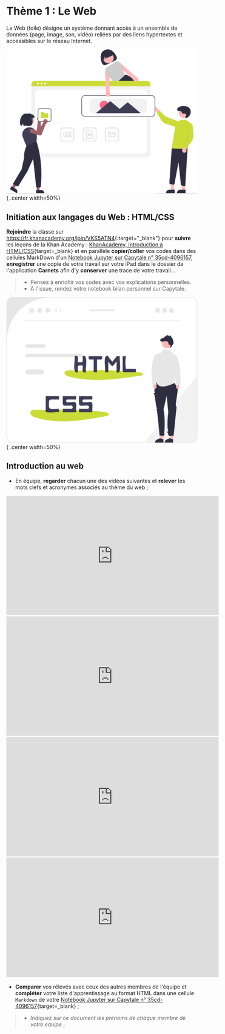 # Thème 1 : Le Web

Le Web (toile) désigne un système donnant accès à un ensemble de données (page, image, son, vidéo) reliées par des liens hypertextes et accessibles sur le réseau Internet.

![building_websites](../images/undraw_building_websites_i78t.svg){ .center width=50%}

[mail]: mailto:eric.madec@ecmorlaix.fr "eric.madec@ecmorlaix.fr"


## Initiation aux langages du Web : HTML/CSS

**Rejoindre** la classe sur <https://fr.khanacademy.org/join/VKS5ATN4>{:target="_blank"} pour **suivre** les leçons de la Khan Academy : [KhanAcademy, introduction à HTML/CSS](https://fr.khanacademy.org/computing/computer-programming/html-css){target=_blank} et en parallèle **copier/coller** vos codes dans des cellules MarkDown d'un [Notebook Jupyter sur Capytale n° 35cd-4096157](https://capytale2.ac-paris.fr/web/c/35cd-4096157), **enregistrer** une copie de votre travail sur votre iPad dans le dossier de l'application **Carnets** afin d'y **conserver** une trace de votre travail...

> - Pensez à enrichir vos codes avec vos explications personnelles.
> - A l'issue, rendez votre notebook bilan personnel sur Capytale.

![static_website](../images/undraw_static_website_re_x70h.svg){ .center width=50%}


## Introduction au web

- En équipe, **regarder** chacun une des vidéos suivantes et **relever** les mots clefs et acronymes associés au thème du web ;

<iframe width="560" height="315" src="https://www.youtube-nocookie.com/embed/GqD6AiaRo3U" title="YouTube video player" frameborder="0" allow="accelerometer; autoplay; clipboard-write; encrypted-media; gyroscope; picture-in-picture" allowfullscreen></iframe>

<iframe width="560" height="315" src="https://www.youtube-nocookie.com/embed/RHljpE7pZh8" title="YouTube video player" frameborder="0" allow="accelerometer; autoplay; clipboard-write; encrypted-media; gyroscope; picture-in-picture" allowfullscreen></iframe>

<iframe width="560" height="315" src="https://www.youtube-nocookie.com/embed/bD6oideRbg8" title="YouTube video player" frameborder="0" allow="accelerometer; autoplay; clipboard-write; encrypted-media; gyroscope; picture-in-picture" allowfullscreen></iframe>

<iframe width="560" height="315" src="https://www.youtube-nocookie.com/embed/68TNDVJKjp0" title="YouTube video player" frameborder="0" allow="accelerometer; autoplay; clipboard-write; encrypted-media; gyroscope; picture-in-picture" allowfullscreen></iframe>

- **Comparer** vos rélevés avec ceux des autres membres de l'équipe et **compléter** votre liste d'apprentissage au format HTML dans une cellule `Markdown` de votre [Notebook Jupyter sur Capytale n° 35cd-4096157](https://capytale2.ac-paris.fr/web/c/35cd-4096157){target=_blank} ;

> - _Indiquez sur ce document les prénoms de chaque membre de votre équipe_ ;


<!-- - Comparer vos rélevés avec ceux des autres équipes et compléter votre liste. -->
<!-- 

## Publier un site Web

- Publication en ligne [sur **GitHub**, avec **Visual Studio Code** via **CodeSpaces**](../github)...


## Projet Web

Par équipe, afin de présenter l'un des sujets (notions) suivants en répondant à minima aux questions associées, développer chacun un site contenant le même contenu (au moins une page avec un titre et deux sous-titres, trois paragraphes, une images, une liste et un lien hypertexte) mais présenté dans des styles personnels différents et avec des liens renvoyant vers un des autres sites de l'équipe :

???+ example "Equipe A ([Lucie](https://lucievital.github.io/mon_premier_site/){target=_blank}, [Luna](https://lunaaaaluuuuuuu.github.io/Lunaaaaluuuuuuu/){target=_blank}, [Rose](){target=_blank}, [Louane](https://louguero.github.io/site_SNT_web/){target=_blank}) "
    !!! note "Sujet et notions"
        Web, site, www, w3c, surfer, toile, URL, HTTP/HTTPS, FTP/FTPS, index.html...
    
    ???- question "Questions"
        -	Que signifie URL
        -	Ça sert à quoi ?
        -	Quelles en sont les différentes parties ?
        -	Qu'est qu'une arborescence ?
        -	Comment chemine-t-on dans une arborescence ?
        -	Qu'est-ce qu'un chemin absolu ?
        -	Qu'est-ce qu'un chemin relatif ?
        -	Comment accéder au fichier index.html d'un site web ?
        -	Peut-on avoir une IP dans l'URL ?
        -	Qu'est-ce qu'un DNS, quel lien avec une URL ?
        -	Quels protocoles trouve-t-on dans une URL ?
        -	Quelles autres informations peut contenir l'URL ?
        -	Qu'est-ce qu'un lien hypertexte ?
        


???+ example "Equipe B ([Maïa](https://maiact.github.io/mon-premier-site-SNT/){target=_blank}, [Jeanne](https://jeannescotet.github.io/mon-premier-site-SNT/){target=_blank}, [Mellie](https://mellielrv.github.io/Mellielrv/){target=_blank}, [Ninon](ninonglz.github.io/ninonglz/){target=_blank})"
    !!! note "Sujet et notions"
        HTML, principales balises (h, p, br, body, title, head, ...), hypertexte, hyperlien, CSS, PNG (JPEG, JPG, SVG, GIF), XML...
    ???- question "Questions"
        - Donner la signification de HTML ?
        - Est-ce un langage de programmation ou de description ?
        - A quoi sert-il ?
        - Quels sont les marqueurs de ce langage ?
        - Lister les principales balises, à quoi servent-elles ?
        - Aujourd'hui, l'usage de quelle version de HTML est recommandée par le W3C ?
        - En quoi le HTML5 permet le web sémantique ?
        - Qu'est-ce que le MarkDown ?
        - Donner la signification de CSS ?
        - Est-ce un langage de programmation ou de description ?
        - Il sert à quoi ?
        - Quels sont les sélecteurs de ce langage ?
        - Quelle est la structure de son code ?
        - Aujourd'hui, l'usage de quelle version de CSS est recommandée par le W3C ?
        - Quels sont les trois façons (niveaux, endroits) pour appliquer du CSS à une page HTML ?
        - Qu'est que le Javascript ?

???+ example "Equipe C ([Hugo](https://hugogallou.github.io/moteur-de-recherches/){target=_blank}, [Antoine](https://antoinescr.github.io/cookies/){target=_blank}, [Thomas](){target=_blank}, [Walid](https://walidsaid23.github.io/Referencement-web/){target=_blank}, [Liam](){target=_blank})"
    !!! note "Sujet et notions"
        navigateurs (firefox, edge, opera, chrome, ...), moteurs de recherche (google, yahoo, bing, ...), cookies (aspect fonctionnel), référencement web (page rank)...
    ???- question "Questions"

???+ example "Equipe D ([Elouan](https://loulouprise.github.io/My-first-site/){target=_blank}, [Mathieu](https://fourmigrand.github.io/Mon-premier-site/){target=_blank}, [Camille](){target=_blank}, [Aaron](https://aaronnr0407.github.io/SNT/){target=_blank}, [Enzo](){target=_blank})"
    !!! note "Sujet et notions"
        Cloud, Base de données, big data, SQL, statistique de fréquentation, cookie (aspect informationnel), RGPD...
    ???- question "Questions"

???+ example "Equipe E ([Lénaëlle](https://lenaelle-crn22.github.io/Mon--premier--site-/){target=_blank}, [Yuna](https://yunasmn03.github.io/yunasmn03/){target=_blank}, [Emma](https://emma-08.github.io/SNT-doudounette/){target=_blank}, [Elia](https://eliab12t3.github.io/site-snt/){target=_blank})"
    !!! note "Sujet et notions"
        Internet, IP, DNS, Client/serveur, machines connectées (PC, Smartphone, Tablette, IOT)...
    ???- question "Questions"
        - Internet ==  Web ?
        - Qu'est-ce qu'une requète ?
        - Que produit la commande `python -m http.server` ?
        - Que sont GET, POST, DELETE, PUT, ... ?
        - Que signifie les code 200, 404 qui sont visibles dans les logs d'un serveur web ?
        - Qu'est-ce que le "peer to peer" ?
        - Qu'est-ce qu'une page web statique ?
        - Quels langages permettent de rendre une page web statique interactive ?
        - Qu'est-ce qu'une page web dynamique ?
        - Quels langages permettent de rendre une page web dynamique ?
        - Quelle est l'utilité d'un web statique par rapport au dynamique et inversement ?
        
???+ example "Equipe F ([Wilona](){target=_blank},[Chloé](https://clo-lb.github.io/clo-lb/){target=_blank},[Lola](https://lola-min.github.io/Lola-Min/){target=_blank},[Luc](https://lropartz.github.io/Lropartz/){target=_blank})"
    !!! note "Sujet et notions"
        Histoire du Web (et d'Internet), ARPANET, Tim Berner Lee, différents autres services aparentés (RS, Mail, Téléchargement, Streaming...)...
    ???- question "Questions"
***







## Restitution des projets Web

Transmettre par [mail] un lien vers le site de votre projet web pour l'intégrer ci-dessus...

 -->

<!-- Maintenant que vous êtes devenus expert de votre sujet, il s'agit de l'expliquer à vos pairs en vous appuyant sur la présentation de votre site...  -->

<!-- 
## Le bilan du thème

Utiliser la ressource du [Livre Scolaire](https://www.lelivrescolaire.fr/page/30327051) pour valider le contenu de votre projet Web.

Lire [Le cours](https://www.lelivrescolaire.fr/page/30330066){target="_blank"} et retenir [l'essentiel](https://www.lelivrescolaire.fr/page/30330018){target="_blank"} à savoir pour une évaluation par QCM...
 -->

<!-- 

<figure markdown>
  <figcaption markdown>
   _**SUITE EN CONSTRUCTION...**_
  </figcaption>
  ![under_construction](../images/undraw_under_construction_-46-pa.svg){ width="50%" .center }    
</figure>






A l'issue de toutes ces présentations portant sur le thème du Web, vous devriez êtres maintenant capable de répondre aux questions suivantes lors d'une évaluation prochaine...

 lister les questions qui pourrraient être posées en évaluation 

=== "Question :"
    Quel est la signification de l'acronyme HTML ?
=== "Réponse :"
    [HyperText Markup Language]() -->






<!-- Pour Archive
- HTML (Markdown, LaTeX, ...) [[Margaux](https://margplou.github.io/mon_premier_sitee/), [Emma](https://mamaa0.github.io/mon_premier_site/), [Salomé](https://samole21.github.io/MonPremierSite/)]

- CSS [[Laly](https://laly1303.github.io/mon_premier_cours-/), [Enora](https://emalgorn29.github.io/mon_premier_repertoire/)]

- URL (DNS) [[Manon](https://manongllrm.github.io/mon_permier_site/), [Lucas](https://lucasprigent.github.io/url-info/)]

- Clients / Serveurs + IP/MAC (Réseaux et Routage) [[Kathleen](https://kathleenmdn.github.io/mon_classeur/), [Perrine](https://perrinebrtn.github.io/mon-classeur/), [Louise](https://louiselegllx.github.io/Mon-site-Louise/), [Ambre](https://ambreguennec.github.io/mon-site-ambre/)]

- Cookies + Moteurs de recherche (Référencement, PageRank) [[Aksel](https://zeld119.github.io/Snt/), [Martin](https://martlem.github.io/Site-SNT-1/), [Mathys E](https://margouls.github.io/The-site-of-margouls/), [Nathan](https://babouchelamouette.github.io/mon_premier_site/)]

- Web Statique (JavaScript, PyScript) [[Mathys H](https://mathiouphm.github.io/mon_classeur/), [Gabriel](https://fichierapk.github.io/mon_premier_site/)]

- Web dynamique [[Laïs](https://lalaiham.github.io/mon_premier_site/), [Océane](https://babasqueo.github.io/mon_premier_sit/)]

- RGPD [[Louis](https://louisjouanet.github.io/mon_premier_site/), [Quentin](https://jincena.github.io/mon_premier_site/)]

- HTTP (HTTPS), TCP/IP (Protocole de transmissions) [[Keeyann](https://synyungboii.github.io/mon_premier_site/), [Alexandre](https://nbayoungfish.github.io/mon_site/), [Baptiste](https://carrotte1.github.io/Pingouin/)]

-->




<!-- Pour mémoire 
### Liste 1 (Maïa, Jeanne)
<h4>Le language html</h4>
<ul>
  <li>permet de créer un site web</li>
  <li>permet de marquer le contenu du site</li>
</ul>
<h5>Notions html</h5> 
<ol> 
  <li>Chaque site web commence par:!DOCTYPE html; indication qui permet d'indiquer au navigateur que cette page web est écrite en language html récent</li>
  <li>balise html, rôle différent: noter le titre ou le corps de texte.</li> 
  <li>informations entre balise début, renseignée par deux crochets et balise fin, renseignée par une barre oblique entre deux crochets</li>
  <li>balise head: contient des informations qui renseigne le navigateur</li>  
  <li>titre : balise title</li>
  <li>corps du texte : balise body</li>
  <li>6 balises pour les titres : de h1 à h6, du plus important au moins important</li>
  <li>Paragraphe : balise p</li>
  <li>saut de ligne: balise br, pas de balise de fin!!!</li>
</ol>
<h5><em> VOUS ETES PRETS !!!</em><h5>

***

### Liste 2 HATWL (Hugo, Antoine, Thomas, Walid, Liam)

> (manque les `</li>`)

<ul>
  <li> navigateur</li>
  <li> site web </li>
  <li> URL </li>
  <li> moteur de recherche </li>
  <li> reseau social </li>
  <li> messagerie électronique</li>
  <li> téléchargement </li>
  <li> cloud</li>
  <li> coockies</li>
  <li> liens</li>
  <li> algorythmes</li>
  <li> serveur web </li>
  <li> http </li>
  <li> HTML</li>
  <li> CSS</li>
<ul> 

***

### Liste 3 (Léanelle, Yüna, Emma, Elia)

<ul>
   <li>la différence entre internet et le web
    <ul>
    <li>internet c est un courrier éléctronique </li>
    <li> un échange de fichiers par FTP</li>
    <li>le streaming </li>
    <li>le web_</li>
    <li>internet c est le réseau qui permet de les transporter</li>
    </ul>
    <ul>
    <li>le web</li>
    <ul>b
    <li>un ensemble d information qui est constitué de milliards de document<br>
     reliées les uns aux autres</li>
    </ul>

***

### Liste 4 (Elouan Mathieu Camille Aaron Enzo)

<ul>
  <li>Internet</li>
  <li>Web = World Wide Web</li>
  <li>site</li>
  <li>serveur</li>
  <li>ordianteur</li>
  <li>hypertexte</li>
  <li>Serveur</li>
  <li>navigateur de recherche</li>
  <ul>
      <li>Firefox</li>
      <li>Microsoft Edge</li>
      <li>Opera GX</li>
      <li>Google Chrome</li>
  </ul>
  <li>client</li>
  <li>URL = lien d'un site web</li>
  <li>html + CSS</li>
  <li>index</li>
  <li>algorithme</li>
  <li>moteur de rechercher</li>
  <ul>
      <li> Google</li>
      <li>Yahoo</li>
      <li>Bing</li>
  </ul>
  <li>URL=adresse web unique de la page</li>
  <li>Tout le contenu de toutes les pages web est dans des serveurs</li>
  <li>Adresse ip=numéro d’identification attribué à une machine connectée à internet</li>
  <li>DNS=annuaire des adresses IP</li>
  <li>Requête HTTP=langage de communication utilisé par le navigateur et le serveur</li>
  <li>Cloud : accès à des services via une interface web</li>
  <li>ARPAnet 1969</li>
  <li>E-mails 1972</li>
  <li>Web 1991</li>
  <li>Tim Bernes-Lee créateur du W3C et le web</li>
</ul>

***

### Liste 5 (Wilona,Chloé,Lola,Luc)

> (manque un `</ol>`)

<ol> <li> LE WEB : </li>
<ul> <li> Liens </li>
<li> Traduit le language envoyé par nos serveurs </li>
<li> Première page web -> 1990 -> Tim Berners-Lee </li>
<li> Réseau d'informations: internet les transporte </li>
<li> Système -> données = page, texe, vidéo… </li>
<li> surfer -> passer de page en page </li>
<li> Toile d'araignée</li>
<li> Partie d'internet </li>
<li> Cloud -> accès à des services via une du WEB </li>
<li> W3C -> organisme à but non lucratif </li>
</ul>
<li> INTERNET: </li>
  <ul> <li> Ensemble de données </li>
  <li> Transfert de fichiers </li>
  <li> Moteur de recherche </li>
  <li> Internet -> réseau d'ordinateurs </li>
  <li> Courier électronique (email) </li>
  <li> Streaming </li>
  <li> Site WEB et non site internet </li>
  <li> Algorythme </li>
  <li> Adresse IP -> numéro d'identification attribué à une machine internet</li>
  <li> Internet ≠ WEB </li> </ul>
  <ul> <li> SERVEUR : </li>
  <li> Client </li>
  <li> Machine très puissante </li>
  <li> Base de données </li>
  <li> Ordinateurs qui fournissent les données </li>
  <li> Meta-données </li>
  <li> Interconnexion entre ordinateurs </li>
  <li> Centre de Recherche Nucléaire </li>
  </ul>
  <li> NAVIGATEUR : </li>
  <ul> <li> Client du web </li>
  <li> Logiciel qui affiche les pages WEB </li>
  <li> Navigateur ≠ moteur de recherche </li>
  <li> Moteur de recherche = site WEB qui permet aux utilisateurs de trouver un lien vers d'autres sites web </li>
  </ul>
  <li> LANGUAGE : </li>
  <ul> <li> Hypertexte </li>
  <li> Protocole HTTP </li>
  <li> Code CSS (feuille de style) </li>
  <li> Lien hypertexte -> permet d'accéder à un d'autres contenus </li>
  <li> HTLM </li>
  <li> XML </li>
  <li> PMG </li>
  </ul>
  <li> DATES :</li>
  <ul> <li> 1969 ARPAnet (ancetre de internet, reseau militaire/universitaire) </li>
  <li> 1972 -> Email </li>
  </ul>
</ol>
          
***

### Liste 6 (Lucie, Luna, Rose, Louane)


 <ul> <li> Web <li> reseau global <li> donnees <li> page web <li> navigateur <li> Moteur de recherche <li> URL <li> Adresse Ip <li> Serveur DNS <li> HTTP <li> HTML <li> Toile d’araignée <li>
Connexion entre les ordinateurs <li>Le web est une partie de internet <li> Cloud service ( stockage)<li> Web ->interface <li> ARPA NET -> 1969 <li> Email -> 1972 <li> Web -> 1991 -> Tim bernees Lee <li> Site web <li> Hypertexte <li> Navigateur <li> CSS 
     </ul>
-->